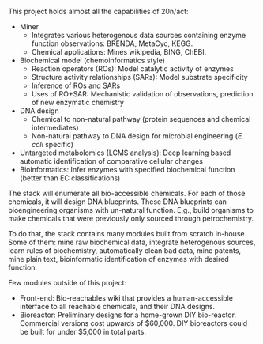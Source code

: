 This project holds almost all the capabilities of 20n/act:
* Miner
  * Integrates various heterogenous data sources containing enzyme function observations: BRENDA, MetaCyc, KEGG.
  * Chemical applications: Mines wikipedia, BING, ChEBI.
* Biochemical model (chemoinformatics style)
  * Reaction operators (ROs): Model catalytic activity of enzymes
  * Structure activity relationships (SARs): Model substrate specificity
  * Inference of ROs and SARs
  * Uses of RO+SAR: Mechanistic validation of observations, prediction of new enzymatic chemistry
* DNA design
  * Chemical to non-natural pathway (protein sequences and chemical intermediates)
  * Non-natural pathway to DNA design for microbial engineering (_E. coli_ specific)
* Untargeted metabolomics (LCMS analysis): Deep learning based automatic identification of comparative cellular changes
* Bioinformatics: Infer enzymes with specified biochemical function (better than EC classifications)

The stack will enumerate all bio-accessible chemicals. For each of those chemicals, it will design DNA blueprints. These DNA blueprints can bioengineering organisms with un-natural function. E.g., build organisms to make chemicals that were previously only sourced through petrochemistry.

To do that, the stack contains many modules built from scratch in-house. Some of them: mine raw biochemical data, integrate heterogenous sources, learn rules of biochemistry, automatically clean bad data, mine patents, mine plain text, bioinformatic identification of enzymes with desired function.

Few modules outside of this project:
* Front-end: Bio-reachables wiki that provides a human-accessible interface to all reachable chemicals, and their DNA designs.
* Bioreactor: Preliminary designs for a home-grown DIY bio-reactor. Commercial versions cost upwards of $60,000. DIY bioreactors could be built for under $5,000 in total parts.
